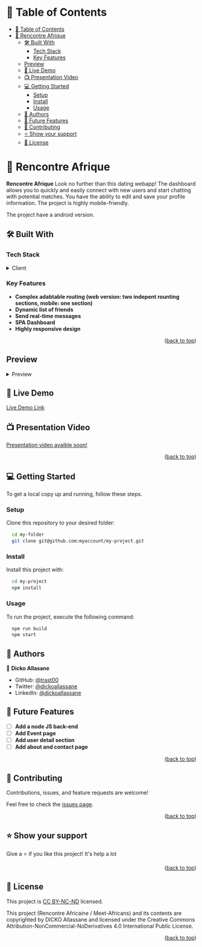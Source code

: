 <a name="readme-top"></a>

# 📗 Table of Contents

- [📗 Table of Contents](#-table-of-contents)
- [📖 Rencontre Afrique ](#-rencontre-afrique-)
  - [🛠 Built With ](#-built-with-)
    - [Tech Stack ](#tech-stack-)
    - [Key Features ](#key-features-)
  - [Preview](#preview)
  - [🚀 Live Demo ](#-live-demo-)
  - [📺 Presentation Video ](#-presentation-video-)
  - [💻 Getting Started ](#-getting-started-)
    - [Setup](#setup)
    - [Install](#install)
    - [Usage](#usage)
  - [👥 Authors ](#-authors-)
  - [🔭 Future Features ](#-future-features-)
  - [🤝 Contributing ](#-contributing-)
  - [⭐️ Show your support ](#️-show-your-support-)
  - [📝 License ](#-license-)

# 📖 Rencontre Afrique <a name="about-project"></a>

**Rencontre Afrique** Look no further than this dating webapp! The dashboard allows you to quickly and easily connect with new users and start chatting with potential matches. You have the ability to edit and save your profile information. The project is highly mobile-friendly. 

The project have a android version.

## 🛠 Built With <a name="built-with"></a>

### Tech Stack <a name="tech-stack"></a>

<details>
  <summary>Client</summary>
  <ul>
    <li><a href="https://reactjs.org/">React.js</a></li>
  </ul>
</details>

### Key Features <a name="key-features"></a>

- **Complex adabtable routing (web version: two indepent rounting sections, mobile: one section)**
- **Dynamic list of friends**
- **Send real-time messages**
- **SPA Dashboard**
- **Highly responsive design**

<p align="right">(<a href="#readme-top">back to top</a>)</p>

## Preview

<details>
  <summary>Preview</summary>
  <img src='./src/assets/previews/documentations/preview1.png', alt='preview home'>
  <img src='./src/assets/previews/documentations/previewdiscover.png', alt='preview home'>
  <img src='./src/assets/previews/documentations/previewchat.png', alt='preview home'>
  <img src='./src/assets/previews/documentations/previewprofile.png', alt='preview home'>
</details>


## 🚀 Live Demo <a name="live-demo"></a>

[Live Demo Link](https://meet-africans.netlify.app/)

## 📺 Presentation Video <a name="live-demo"></a>
[Presentation video avaible soon!]()

<p align="right">(<a href="#readme-top">back to top</a>)</p>


## 💻 Getting Started <a name="getting-started"></a>

To get a local copy up and running, follow these steps.

### Setup

Clone this repository to your desired folder:

```sh
  cd my-folder
  git clone git@github.com:myaccount/my-project.git
```

### Install

Install this project with:

```sh
  cd my-project
  npm install
```

### Usage

To run the project, execute the following command:

```sh
  npm run build
  npm start
```

## 👥 Authors <a name="authors"></a>

👤 **Dicko Allasane**

- GitHub: [@trast00](https://github.com/Trast00)
- Twitter: [@dickoallassane](https://twitter.com/AllassaneDicko0/)
- LinkedIn: [@dickoallassane](https://www.linkedin.com/in/allassane-dicko-744aaa224)


## 🔭 Future Features <a name="future-features"></a>

- [ ] **Add a node JS back-end**
- [ ] **Add Event page**
- [ ] **Add user detail section**
- [ ] **Add about and contact page**

<p align="right">(<a href="#readme-top">back to top</a>)</p>

## 🤝 Contributing <a name="contributing"></a>

Contributions, issues, and feature requests are welcome!

Feel free to check the [issues page](https://github.com/Trast00/Meet-Africans/issues).

<p align="right">(<a href="#readme-top">back to top</a>)</p>

## ⭐️ Show your support <a name="support"></a>

Give a ⭐️ if you like this project! It's help a lot

<p align="right">(<a href="#readme-top">back to top</a>)</p>

## 📝 License <a name="license"></a>

This project is [CC BY-NC-ND](./LICENSE) licensed.

This project (Rencontre Africaine / Meet-Africans) and its contents are copyrighted by DICKO Allassane and licensed under the Creative Commons Attribution-NonCommercial-NoDerivatives 4.0 International Public License.


<p align="right">(<a href="#readme-top">back to top</a>)</p>
